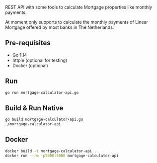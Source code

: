 REST API with some tools to calculate Mortgage properties like monthly payments.

At moment only supports to calculate the monthly payments of Linear Mortgage offered by most banks in The Netherlands.


## Pre-requisites

- Go 1.14
- httpie (optional for testing)
- Docker (optional)

## Run
```bash
go run mortgage-calculator-api.go
```

## Build & Run Native
```bash
go build mortgage-calculator-api.go
./mortgage-calculator-api
```

## Docker
```bash
docker build -t mortgage-calculator-api .
docker run --rm -p5000:5000 mortgage-calculator-api
```
